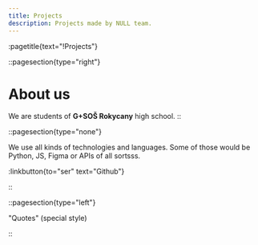 ```yaml
---
title: Projects
description: Projects made by NULL team.
---
```

:pagetitle{text="!Projects"}

::pagesection{type="right"}

# About us

We are students of **G+SOŠ Rokycany** high school.
::

::pagesection{type="none"}

We use all kinds of technologies and languages. Some of those would be Python, JS, Figma or APIs of all sortsss.

:linkbutton{to="ser" text="Github"}

::

::pagesection{type="left"}

"Quotes" (special style)

::
